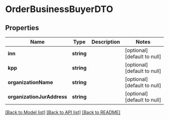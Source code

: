 # OrderBusinessBuyerDTO

## Properties
Name | Type | Description | Notes
------------ | ------------- | ------------- | -------------
**inn** | **string** |  | [optional] [default to null]
**kpp** | **string** |  | [optional] [default to null]
**organizationName** | **string** |  | [optional] [default to null]
**organizationJurAddress** | **string** |  | [optional] [default to null]

[[Back to Model list]](../README.md#documentation-for-models) [[Back to API list]](../README.md#documentation-for-api-endpoints) [[Back to README]](../README.md)


